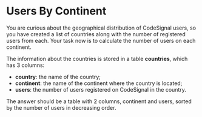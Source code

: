 # Users By Continent

You are curious about the geographical distribution of CodeSignal users, so you
have created a list of countries along with the number of registered users from
each. Your task now is to calculate the number of users on each continent.

The information about the countries is stored in a table **countries**, which
has 3 columns:

- **country**: the name of the country;
- **continent**: the name of the continent where the country is located;
- **users**: the number of users registered on CodeSignal in the country.

The answer should be a table with 2 columns, continent and users, sorted by the
number of users in decreasing order.
